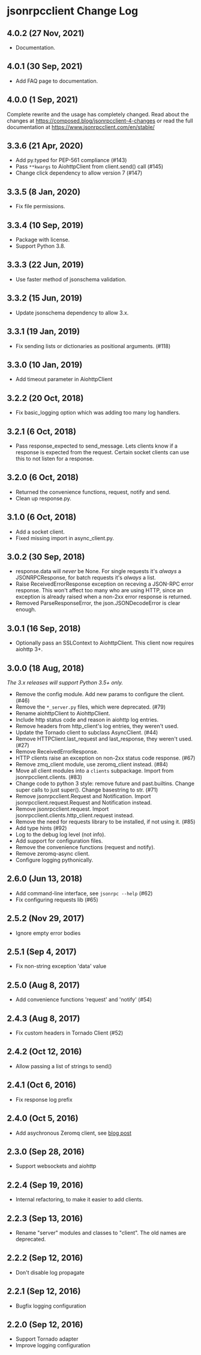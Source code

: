 # jsonrpcclient Change Log

## 4.0.2 (27 Nov, 2021)

- Documentation.

## 4.0.1 (30 Sep, 2021)

- Add FAQ page to documentation.

## 4.0.0 (1 Sep, 2021)

Complete rewrite and the usage has completely changed. Read about the changes
at https://composed.blog/jsonrpcclient-4-changes or read the full documentation
at https://www.jsonrpcclient.com/en/stable/

## 3.3.6 (21 Apr, 2020)

- Add py.typed for PEP-561 compliance (#143)
- Pass `**kwargs` to AiohttpClient from client.send() call (#145)
- Change click dependency to allow version 7 (#147)

## 3.3.5 (8 Jan, 2020)

- Fix file permissions.

## 3.3.4 (10 Sep, 2019)

- Package with license.
- Support Python 3.8.

## 3.3.3 (22 Jun, 2019)

- Use faster method of jsonschema validation.

## 3.3.2 (15 Jun, 2019)

- Update jsonschema dependency to allow 3.x.

## 3.3.1 (19 Jan, 2019)

- Fix sending lists or dictionaries as positional arguments. (#118)

## 3.3.0 (10 Jan, 2019)

- Add timeout parameter in AiohttpClient

## 3.2.2 (20 Oct, 2018)

- Fix basic_logging option which was adding too many log handlers.

## 3.2.1 (6 Oct, 2018)

- Pass response_expected to send_message. Lets clients know if a response is
  expected from the request. Certain socket clients can use this to not listen
  for a response.

## 3.2.0 (6 Oct, 2018)

- Returned the convenience functions, request, notify and send.
- Clean up response.py.

## 3.1.0 (6 Oct, 2018)

- Add a socket client.
- Fixed missing import in async_client.py.

## 3.0.2 (30 Sep, 2018)

- response.data will _never_ be None. For single requests it's _always_ a
  JSONRPCResponse, for batch requests it's _always_ a list.
- Raise ReceivedErrorResponse exception on receving a JSON-RPC error
  response. This won't affect too many who are using HTTP, since an
  exception is already raised when a non-2xx error response is returned.
- Removed ParseResponseError, the json.JSONDecodeError is clear enough.

## 3.0.1 (16 Sep, 2018)

- Optionally pass an SSLContext to AiohttpClient. This client now requires
  aiohttp 3+.

## 3.0.0 (18 Aug, 2018)

_The 3.x releases will support Python 3.5+ only._

- Remove the config module. Add new params to configure the client. (#46)
- Remove the `*_server.py` files, which were deprecated. (#79)
- Rename aiohttpClient to AiohttpClient.
- Include http status code and reason in aiohttp log entries.
- Remove headers from http_client's log entries, they weren't used.
- Update the Tornado client to subclass AsyncClient. (#44)
- Remove HTTPClient.last_request and last_response, they weren't used. (#27)
- Remove ReceivedErrorResponse.
- HTTP clients raise an exception on non-2xx status code response. (#67)
- Remove zmq_client module, use zeromq_client instead. (#84)
- Move all client modules into a `clients` subpackage. Import from
  jsonrpcclient.clients. (#83)
- Change code to python 3 style: remove future and past.builtins. Change super
  calls to just super(). Change basestring to str. (#71)
- Remove jsonrpcclient.Request and Notification. Import
  jsonrpcclient.request.Request and Notification instead.
- Remove jsonrpcclient.request. Import jsonrpcclient.clients.http_client.request instead.
- Remove the need for requests library to be installed, if not using it. (#85)
- Add type hints (#92)
- Log to the debug log level (not info).
- Add support for configuration files.
- Remove the convenience functions (request and notify).
- Remove zeromq-async client.
- Configure logging pythonically.

## 2.6.0 (Jun 13, 2018)
- Add command-line interface, see `jsonrpc --help` (#62)
- Fix configuring requests lib (#65)

## 2.5.2 (Nov 29, 2017)
- Ignore empty error bodies

## 2.5.1 (Sep 4, 2017)
- Fix non-string exception 'data' value

## 2.5.0 (Aug 8, 2017)
- Add convenience functions 'request' and 'notify' (#54)

## 2.4.3 (Aug 8, 2017)
- Fix custom headers in Tornado Client (#52)

## 2.4.2 (Oct 12, 2016)
- Allow passing a list of strings to send()

## 2.4.1 (Oct 6, 2016)
- Fix response log prefix

## 2.4.0 (Oct 5, 2016)
- Add asychronous Zeromq client, see [blog post](https://bcb.github.io/jsonrpc/zeromq-async)

## 2.3.0 (Sep 28, 2016)
- Support websockets and aiohttp

## 2.2.4 (Sep 19, 2016)
- Internal refactoring, to make it easier to add clients.

## 2.2.3 (Sep 13, 2016)
- Rename "server" modules and classes to "client". The old names are
  deprecated.

## 2.2.2 (Sep 12, 2016)
- Don't disable log propagate

## 2.2.1 (Sep 12, 2016)
- Bugfix logging configuration

## 2.2.0 (Sep 12, 2016)
- Support Tornado adapter
- Improve logging configuration
